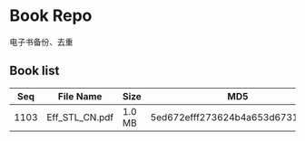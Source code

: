 Book Repo
=========

电子书备份、去重

Book list
---------

| Seq | File Name | Size | MD5 |
| --- | --------- | ---- | --- |
| 1103 | Eff_STL_CN.pdf | 1.0 MB | 5ed672efff273624b4a653d6731deca4 | 
